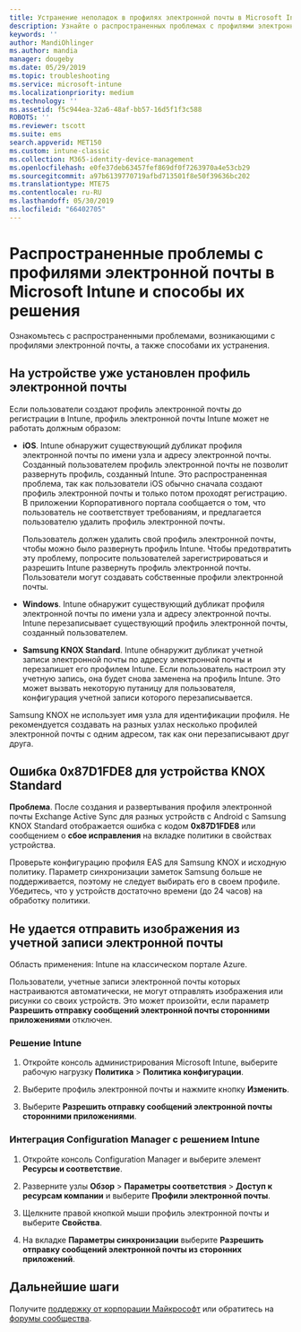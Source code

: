 ```yaml
---
title: Устранение неполадок в профилях электронной почты в Microsoft Intune — Azure | Документация Майкрософт
description: Узнайте о распространенных проблемах с профилями электронной почты в Microsoft Intune, включая дублирующиеся профили электронной почты и ошибки на устройствах Android с Samsung KNOX Standard, и способах их решения.
keywords: ''
author: MandiOhlinger
ms.author: mandia
manager: dougeby
ms.date: 05/29/2019
ms.topic: troubleshooting
ms.service: microsoft-intune
ms.localizationpriority: medium
ms.technology: ''
ms.assetid: f5c944ea-32a6-48af-bb57-16d5f1f3c588
ROBOTS: ''
ms.reviewer: tscott
ms.suite: ems
search.appverid: MET150
ms.custom: intune-classic
ms.collection: M365-identity-device-management
ms.openlocfilehash: e0fe37deb63457fef869df0f7263970a4e53cb29
ms.sourcegitcommit: a97b6139770719afbd713501f8e50f39636bc202
ms.translationtype: MTE75
ms.contentlocale: ru-RU
ms.lasthandoff: 05/30/2019
ms.locfileid: "66402705"
---
```

# <a name="common-issues-and-resolutions-with-email-profiles-in-microsoft-intune"></a>Распространенные проблемы с профилями электронной почты в Microsoft Intune и способы их решения

Ознакомьтесь с распространенными проблемами, возникающими с профилями электронной почты, а также способами их устранения.

## <a name="device-already-has-an-email-profile-installed"></a>На устройстве уже установлен профиль электронной почты

Если пользователи создают профиль электронной почты до регистрации в Intune, профиль электронной почты Intune может не работать должным образом:

- **iOS**. Intune обнаружит существующий дубликат профиля электронной почты по имени узла и адресу электронной почты. Созданный пользователем профиль электронной почты не позволит развернуть профиль, созданный Intune. Это распространенная проблема, так как пользователи iOS обычно сначала создают профиль электронной почты и только потом проходят регистрацию. В приложении Корпоративного портала сообщается о том, что пользователь не соответствует требованиям, и предлагается пользователю удалить профиль электронной почты.

  Пользователь должен удалить свой профиль электронной почты, чтобы можно было развернуть профиль Intune. Чтобы предотвратить эту проблему, попросите пользователей зарегистрироваться и разрешить Intune развернуть профиль электронной почты. Пользователи могут создавать собственные профили электронной почты.

- **Windows**. Intune обнаружит существующий дубликат профиля электронной почты по имени узла и адресу электронной почты. Intune перезаписывает существующий профиль электронной почты, созданный пользователем.

- **Samsung KNOX Standard**. Intune обнаружит дубликат учетной записи электронной почты по адресу электронной почты и перезапишет его профилем Intune. Если пользователь настроил эту учетную запись, она будет снова заменена на профиль Intune. Это может вызвать некоторую путаницу для пользователя, конфигурация учетной записи которого перезаписывается.

Samsung KNOX не использует имя узла для идентификации профиля. Не рекомендуется создавать на разных узлах несколько профилей электронной почты с одним адресом, так как они перезаписывают друг друга.

## <a name="error-0x87d1fde8-for-knox-standard-device"></a>Ошибка 0x87D1FDE8 для устройства KNOX Standard

**Проблема**. После создания и развертывания профиля электронной почты Exchange Active Sync для разных устройств с Android с Samsung KNOX Standard отображается ошибка с кодом **0x87D1FDE8** или сообщением о **сбое исправления** на вкладке политики в свойствах устройства.

Проверьте конфигурацию профиля EAS для Samsung KNOX и исходную политику. Параметр синхронизации заметок Samsung больше не поддерживается, поэтому не следует выбирать его в своем профиле. Убедитесь, что у устройств достаточно времени (до 24 часов) на обработку политики.

## <a name="unable-to-send-images-from--email-account"></a>Не удается отправить изображения из учетной записи электронной почты

Область применения: Intune на классическом портале Azure.

Пользователи, учетные записи электронной почты которых настраиваются автоматически, не могут отправлять изображения или рисунки со своих устройств. Это может произойти, если параметр **Разрешить отправку сообщений электронной почты сторонними приложениями** отключен.

### <a name="intune-solution"></a>Решение Intune

1. Откройте консоль администрирования Microsoft Intune, выберите рабочую нагрузку **Политика** > **Политика конфигурации**.

2. Выберите профиль электронной почты и нажмите кнопку **Изменить**.

3. Выберите **Разрешить отправку сообщений электронной почты сторонними приложениями**.

### <a name="configuration-manager-integrated-with-intune-solution"></a>Интеграция Configuration Manager с решением Intune

1. Откройте консоль Configuration Manager и выберите элемент **Ресурсы и соответствие**.

2. Разверните узлы **Обзор** > **Параметры соответствия** > **Доступ к ресурсам компании** и выберите **Профили электронной почты**.

3. Щелкните правой кнопкой мыши профиль электронной почты и выберите **Свойства**.

4. На вкладке **Параметры синхронизации** выберите **Разрешить отправку сообщений электронной почты из сторонних приложений**.

## <a name="next-steps"></a>Дальнейшие шаги

Получите [поддержку от корпорации Майкрософт](get-support.md) или обратитесь на [форумы сообщества](https://social.technet.microsoft.com/Forums/en-US/home?category=microsoftintune).